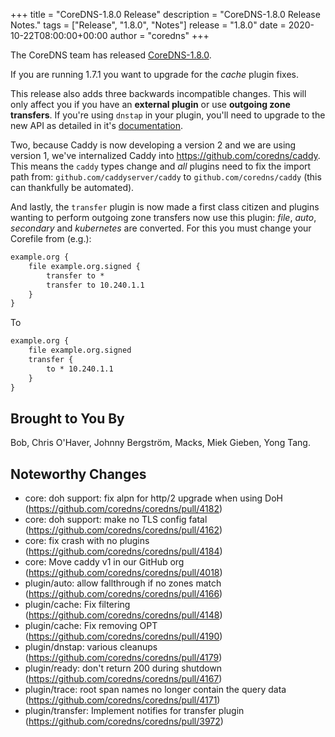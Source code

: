 +++
title = "CoreDNS-1.8.0 Release"
description = "CoreDNS-1.8.0 Release Notes."
tags = ["Release", "1.8.0", "Notes"]
release = "1.8.0"
date = 2020-10-22T08:00:00+00:00
author = "coredns"
+++

The CoreDNS team has released
[CoreDNS-1.8.0](https://github.com/coredns/coredns/releases/tag/v1.8.0).

If you are running 1.7.1 you want to upgrade for the *cache* plugin fixes.

This release also adds three backwards incompatible changes. This will only affect you if you have an
**external plugin** or use **outgoing zone transfers**. If you're using `dnstap` in your plugin,
you'll need to upgrade to the new API as detailed in it's [documentation](/plugins/dnstap).

Two, because Caddy is now developing a version 2 and we are using version 1, we've internalized
Caddy into <https://github.com/coredns/caddy>. This means the `caddy` types change and *all* plugins
need to fix the import path from: `github.com/caddyserver/caddy` to `github.com/coredns/caddy` (this
can thankfully be automated).

And lastly, the `transfer` plugin is now made a first class citizen and plugins wanting to perform
outgoing zone transfers now use this plugin: *file*, *auto*, *secondary* and *kubernetes* are
converted. For this you must change your Corefile from (e.g.):

``` txt
example.org {
    file example.org.signed {
        transfer to *
        transfer to 10.240.1.1
    }
}
```

To

``` txt
example.org {
    file example.org.signed
    transfer {
        to * 10.240.1.1
    }
}
```

## Brought to You By

Bob,
Chris O'Haver,
Johnny Bergström,
Macks,
Miek Gieben,
Yong Tang.

## Noteworthy Changes
* core: doh support: fix alpn for http/2 upgrade when using DoH (https://github.com/coredns/coredns/pull/4182)
* core: doh support: make no TLS config fatal (https://github.com/coredns/coredns/pull/4162)
* core: fix crash with no plugins (https://github.com/coredns/coredns/pull/4184)
* core: Move caddy v1 in our GitHub org (https://github.com/coredns/coredns/pull/4018)
* plugin/auto: allow fallthrough if no zones match (https://github.com/coredns/coredns/pull/4166)
* plugin/cache: Fix filtering (https://github.com/coredns/coredns/pull/4148)
* plugin/cache: Fix removing OPT (https://github.com/coredns/coredns/pull/4190)
* plugin/dnstap: various cleanups (https://github.com/coredns/coredns/pull/4179)
* plugin/ready: don't return 200 during shutdown (https://github.com/coredns/coredns/pull/4167)
* plugin/trace: root span names no longer contain the query data (https://github.com/coredns/coredns/pull/4171)
* plugin/transfer: Implement notifies for transfer plugin (https://github.com/coredns/coredns/pull/3972)
